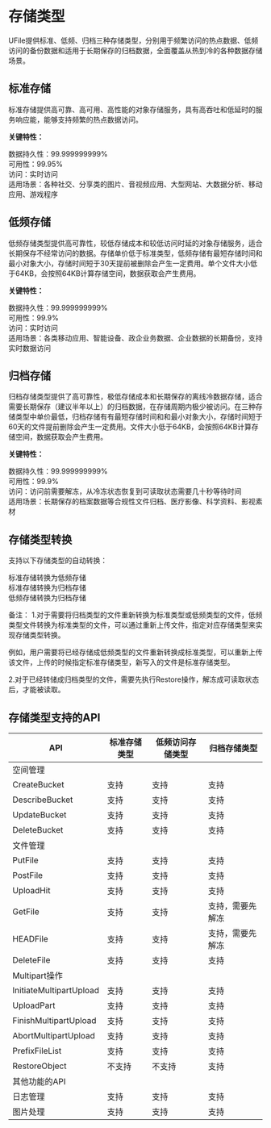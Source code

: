 

# 存储类型

UFile提供标准、低频、归档三种存储类型，分别用于频繁访问的热点数据、低频访问的备份数据和适用于长期保存的归档数据，全面覆盖从热到冷的各种数据存储场景。

## 标准存储

标准存储提供高可靠、高可用、高性能的对象存储服务，具有高吞吐和低延时的服务响应能，能够支持频繁的热点数据访问。

**关键特性：**

数据持久性：99.999999999%  
可用性：99.95%  
访问：实时访问  
适用场景：各种社交、分享类的图片、音视频应用、大型网站、大数据分析、移动应用、游戏程序  

## 低频存储

低频存储类型提供高可靠性，较低存储成本和较低访问时延的对象存储服务，适合长期保存不经常访问的数据。存储单价低于标准类型，低频存储有最短存储时间和最小对象大小，存储时间短于30天提前被删除会产生一定费用。单个文件大小低于64KB，会按照64KB计算存储空间，数据获取会产生费用。

**关键特性：**

数据持久性：99.999999999%  
可用性：99.9%  
访问：实时访问  
适用场景：各类移动应用、智能设备、政企业务数据、企业数据的长期备份，支持实时数据访问  

## 归档存储

归档存储类型提供了高可靠性，极低存储成本和长期保存的离线冷数据存储，适合需要长期保存（建议半年以上）的归档数据，在存储周期内极少被访问。在三种存储类型中单价最低，归档存储有有最短存储时间和和最小对象大小，存储时间短于60天的文件提前删除会产生一定费用。文件大小低于64KB，会按照64KB计算存储空间，数据获取会产生费用。

**关键特性：**

数据持久性：99.999999999%  
可用性：99.9%  
访问：访问前需要解冻，从冷冻状态恢复到可读取状态需要几十秒等待时间  
适用场景：长期保存的档案数据等合规性文件归档、医疗影像、科学资料、影视素材  

## 存储类型转换

支持以下存储类型的自动转换：

标准存储转换为低频存储  
标准存储转换为归档存储  
低频存储转换为归档存储  

备注：
1.对于需要将归档类型的文件重新转换为标准类型或低频类型的文件，低频类型文件转换为标准类型的文件，可以通过重新上传文件，指定对应存储类型来实现存储类型转换。

例如，用户需要将已经存储成低频类型的文件重新转换成标准类型，可以重新上传该文件，上传的时候指定标准存储类型，新写入的文件是标准存储类型。

2.对于已经转储成归档类型的文件，需要先执行Restore操作，解冻成可读取状态后，才能被读取。

## 存储类型支持的API

|API                     |标准存储类型 |低频访问存储类型 |归档存储类型   |
| ----------------------- | ------     | -------- | -------- |
| 空间管理                 |            |          |          |
| CreateBucket            | 支持     | 支持       | 支持       |
| DescribeBucket          | 支持     | 支持       | 支持       |
| UpdateBucket            | 支持     | 支持       | 支持       |
| DeleteBucket            | 支持     | 支持       | 支持       |
| 文件管理                    |        |          |          |
| PutFile                 | 支持     | 支持       | 支持       |
| PostFile                | 支持     | 支持       | 支持       |
| UploadHit               | 支持     | 支持       | 支持       |
| GetFile                 | 支持     | 支持       | 支持，需要先解冻 |
| HEADFile                | 支持     | 支持       | 支持，需要先解冻 |
| DeleteFile              | 支持     | 支持       | 支持       |
| Multipart操作             |        |          |          |
| InitiateMultipartUpload | 支持     | 支持       | 支持       |
| UploadPart              | 支持     | 支持       | 支持       |
| FinishMultipartUpload   | 支持     | 支持       | 支持       |
| AbortMultipartUpload    | 支持     | 支持       | 支持       |
| PrefixFileList          | 支持     | 支持       | 支持       |
| RestoreObject           | 不支持    | 不支持      | 支持       |
| 其他功能的API                |        |          |          |
| 日志管理                    | 支持     | 支持       | 支持       |
| 图片处理                    | 支持     | 支持       | 支持       |
